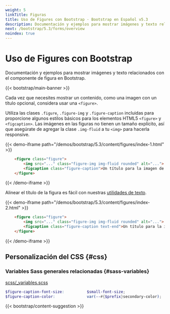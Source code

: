 ```yaml
---
weight: 5
linkTitle: Figuras
title: Uso de Figures con Bootstrap · Bootstrap en Español v5.3
description: Documentación y ejemplos para mostrar imágenes y texto relacionados con el componente de figura en Bootstrap.
next: /bootstrap/5.3/forms/overview
noindex: true
---
```


# Uso de Figures con Bootstrap

Documentación y ejemplos para mostrar imágenes y texto relacionados con el componente de figura en Bootstrap.

{{< bootstrap/main-banner >}}

Cada vez que necesites mostrar un contenido, como una imagen con un título opcional, considera usar una `<figure>`.

Utiliza las clases `.figure`, `.figure-img` y `.figure-caption` incluidas para proporcione algunos estilos básicos para los elementos HTML5 `<figure>` y `<figcaption>`. Las imágenes en las figuras no tienen un tamaño explícito, así que asegúrate de agregar la clase `.img-fluid` a tu `<img>` para hacerla responsive.

{{< demo-iframe path="/demos/bootstrap/5.3/content/figures/index-1.html" >}}
```html {filename="HTML"}
    <figure class="figure">
        <img src="..." class="figure-img img-fluid rounded" alt="...">
        <figcaption class="figure-caption">Un título para la imagen de arriba.</figcaption>
    </figure>
```
{{< /demo-iframe >}}

Alinear el título de la figura es fácil con nuestras [utilidades de texto](/bootstrap/5.3/utilities/text/#text-alignment).

{{< demo-iframe path="/demos/bootstrap/5.3/content/figures/index-2.html" >}}
```html {filename="HTML"}
    <figure class="figure">
        <img src="..." class="figure-img img-fluid rounded" alt="...">
        <figcaption class="figure-caption text-end">Un título para la imagen de arriba.</figcaption>
    </figure>
```
{{< /demo-iframe >}}

Personalización del CSS {#css}
-----------

### Variables Sass generales relacionadas {#sass-variables}

[scss/_variables.scss](https://github.com/twbs/bootstrap/blob/v5.3.2/scss/_variables.scss)

```scss {filename="scss/_variables.scss"}
$figure-caption-font-size:          $small-font-size;
$figure-caption-color:              var(--#{$prefix}secondary-color);
```

{{< bootstrap/content-suggestion >}}
